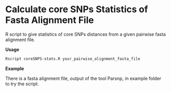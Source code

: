# Calculate core SNPs Statistics of Fasta Alignment File
R script to give statistics of core SNPs distances from a given pairwise fasta alignment file.

**Usage**
```sh
Rscript coreSNPS-stats.R your_pairwise_alignment_fasta_file
```

**Example**

There is a fasta alignment file, output of the tool Parsnp, in example folder to try the script. 
